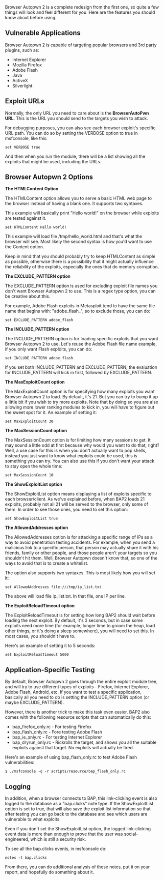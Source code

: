 Browser Autopwn 2 is a complete redesign from the first one, so quite a few things will look and
feel different for you. Here are the features you should know about before using.

## Vulnerable Applications

Browser Autopwn 2 is capable of targeting popular browsers and 3rd party plugins, such as:

* Internet Explorer
* Mozilla Firefox
* Adobe Flash
* Java
* ActiveX
* Silverlight

## Exploit URLs

Normally, the only URL you need to care about is the **BrowserAutoPwn URL**. This is the URL
you should send to the targets you wish to attack.

For debugging purposes, you can also see each browser exploit's specific URL path. You can do so
by setting the VERBOSE option to true in msfconsole, like this:

```
set VERBOSE true
```

And then when you run the module, there will be a list showing all the exploits that might be
used, including the URLs.

## Browser Autopwn 2 Options

**The HTMLContent Option**

The HTMLContent option allows you to serve a basic HTML web page to the browser instead of having a
blank one. It supports two syntaxes.

This example will basically print "Hello world!" on the browser while exploits are tested against
it.

```
set HTMLContent Hello world!  
```

This example will load file /tmp/hello_world.html and that's what the browser will see. Most likely
the second syntax is how you'd want to use the Content option.

Keep in mind that you should probably try to keep HTMLContent as simple as possible, otherwise
there is a possibility that it might actually influence the reliability of the exploits, especially
the ones that do memory corruption.

**The EXCLUDE_PATTERN option**

The EXCLUDE_PATTERN option is used for excluding exploit file names you don't want Browser
Autopwn 2 to use. This is a regex type option, you can be creative about this.

For example, Adobe Flash exploits in Metasploit tend to have the same file name that begins with:
"adobe_flash_", so to exclude those, you can do:

```
set EXCLUDE_PATTERN adobe_flash  
```

**The INCLUDE_PATTERN option**

The INCLUDE_PATTERN option is for loading specific exploits that you want Browser Autopwn 2 to use.
Let's reuse the Adobe Flash file name example, if you only want Flash exploits, you can do:

```
set INCLUDE_PATTERN adobe_flash  
```

If you set both INCLUDE_PATTERN and EXCLUDE_PATTERN, the evaluation for INCLUDE_PATTERN will kick
in first, followed by EXCLUDE_PATTERN.

**The MaxExploitCount option**

The MaxExploitCount option is for specifying how many exploits you want Browser Autopwn 2 to load.
By default, it's 21. But you can try to bump it up a little bit if you wish to try more exploits.
Note that by doing so you are also allowing more lower ranking modules to kick in, you will have
to figure out the sweet spot for it. An example of setting it:

```
set MaxExploitCount 30 
```

**The MaxSessionCount option**

The MaxSessionCount option is for limiting how many sessions to get. It may sound a little odd at
first because why would you want to do that, right? Well, a use case for this is when you don't
actually want to pop shells, instead you just want to know what exploits could be used, this is
something you can try. You can also use this if you don't want your attack to stay open the whole
time:

```
set MaxSessionCount 10  
```

**The ShowExploitList option**

The ShowExploitList option means displaying a list of exploits specific to each browser/client.
As we've explained before, when BAP2 loads 21 exploits, probably not all 21 will be served to
the browser, only some of them. In order to see those ones, you need to set this option:

```
set ShowExploitList true
```

**The AllowedAddresses option**

The AllowedAddresses option is for attacking a specific range of IPs as a way to avoid penetration
testing accidents. For example, when you send a malicious link to a specific person, that person
may actually share it with his friends, family or other people, and those people aren't your
targets so you shouldn't hit them. Well, Browser Autopwn doesn't know that, so one of the ways to
avoid that is to create a whitelist.
 
The option also supports two syntaxes. This is most likely how you will set it:

```
set AllowedAddresses file:///tmp/ip_list.txt  
```

The above will load file ip_list.txt. In that file, one IP per line.


**The ExploitReloadTimeout option**

The ExploitReloadTimeout is for setting how long BAP2 should wait before loading the next exploit.
By default, it's 3 seconds, but in case some exploits need more time (for example, longer time to
groom the heap, load other things, or it's doing a sleep somewhere), you will need to set this.
In most cases, you shouldn't have to.
 
Here's an example of setting it to 5 seconds:

```
set ExploitReloadTimeout 5000
```

## Application-Specific Testing

By default, Browser Autopwn 2 goes through the entire exploit module tree, and will try to use
different types of exploits - Firefox, Internet Explorer, Adobe Flash, Android, etc. If you want to
test a specific application, basically all you need to do is setting the
INCLUDE_PATTERN option (or maybe EXCLUDE_PATTERN).
 
However, there is another trick to make this task even easier. BAP2 also comes with the following
resource scripts that can automatically do this:

* bap_firefox_only.rc - For testing Firefox
* bap_flash_only.rc - Fore testing Adobe Flash
* bap_ie_only.rc - For testing Internet Explorer
* bap_dryrun_only.rc - Rickrolls the target, and shows you all the suitable exploits against that target. No exploits will actually be fired.

Here's an example of using bap_flash_only.rc to test Adobe Flash vulnerabilities:

```
$ ./msfconsole -q -r scripts/resource/bap_flash_only.rc   
```

## Logging

In addition, when a browser connects to BAP, this link-clicking event is also logged to the
database as a "bap.clicks" note type. If the ShowExploitList option is set to true, that will also
save the exploit list information so that after testing you can go back to the database and see
which users are vulnerable to what exploits.

Even if you don't set the ShowExploitList option, the logged link-clicking event data is more than
enough to prove that the user was social-engineered, which is still a security risk.

To see all the bap.clicks events, in msfconsole do:

```
notes -t bap.clicks
```

From there, you can do additional analysis of these notes, put it on your report, and hopefully
do something about it.
